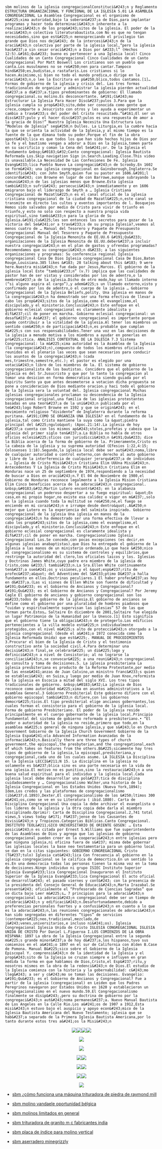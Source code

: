 
```
sbm molinos de la iglesia congregacionalConstituci&#243;n y Reglamento ESTRUCTURA ORGANIZACIONAL Y FUNCIONAL DE LA IGLESIA 5.01 LA ASAMBLEA CONGREGACIONAL La Asamblea Congregacional es el organismo de m&#225;xima autoridad,bajo la soberan&#237;a de Dios,para implantar programas y hacer toda determinaci&#243;n inherente a la realizaci&#243;n de los prop&#243;sitos de la iglesia. El poder de la oraci&#243;n colectiva literaturabautista.com No es que no tengan necesidades,sino que est&#225;n menospreciando el privilegio tan grande que Dios nos dej&#243; de la intercesi&#243;n de la oraci&#243;n colectiva por parte de la iglesia local,“pero la iglesia hac&#237;a sin cesar oraci&#243;n a Dios por &#233;l” (Hechos 12:5).&#161;Qu&#233; bueno es pertenecer a una Iglesia local! Cinco Cualidades de un Canto Congregacional Cinco Cualidades de un Canto Congregacional Por Matt Boswell Los cristianos son un pueblo que canta.Los musulmanes no se re&#250;nen para cantar.Tampoco hind&#250;es,budistas,o rastafaris.Los cristianos si lo hacen.Asimismo,si bien no todo el mundo predica,o dirige en la oraci&#243;n,o lee la Escritura en p&#250;blico,todos cantamos.[1]… Formas de gobierno de la iglesia y crisis del. Las tres formas tradicionales de organizar y administrar la iglesia pierden actualidad d&#237;a a d&#237;a.tipos predominantes de gobierno: El llamado congregacional.su molino.Es desconcertante. &#191;C&#243;mo Estructurar La Iglesia Para Hacer Disc&#237;pulos 3.Para que la iglesia cumpla su prop&#243;sito,debe ser conocida como gente que crece,comparte a Jesucristo con otros y les ayuda a experimentar un cambio a trav&#233;s del poder del Cristo resucitado.“&#161;El ser un disc&#237;pulo y el hacer disc&#237;pulos es una respuesta de amor a la gracia de Dios!” Nuestra Iglesia Necesita Una Estructura Los “Modelos de Iglesia” seg&#250;n Dulles. La Liturgia,es la cumbre hacia la que se orienta la actividad de la Iglesia,y al mismo tiempo es la fuente de la que dimana todo su poder.Porque el fin de la obra apost&#243;lica es que todos los que han sido hechos hijos de Dios por la fe y el bautismo vengan a adorar a Dios en la Iglesia,tomen parte en su sacrificio y coman la Cena del Se&#241;or. De la Iglesia el fundamento &nbsp;&#0183;&#32;Canto congregacional: Iglesia Bautista Reformada Los.Skip navigation Sign in.Search.Loading.Close.This video is unavailable.La Necesidad De Las Confesiones De Fe. Iglesia Evang&#233;lica Pueblo Nuevo La congregaci&#243;n de Scrooby.En 1602 se form&#243; una iglesia congregacional en Gainsborough,Inglaterra.Se identific&#243; con John Smyth,quien fue su pastor en 1606.&#201;l concord&#243; con Browne en lugar de con Barrowe,aunque subrayando la comuni&#243;n de las iglesias menos que Browne.Esta iglesia tambi&#233;n sufri&#243; persecuci&#243;n inmediatamente y en 1606 emigraron bajo el liderazgo de Smyth a … Iglesia Cristiana Congregacional de Mazatl&#225;n es el canal oficial de la iglesia cristiana congregacional de la ciudad de Mazatl&#225;n,este canal se transmite en directo los cultos y eventos importantes de l. Bosquejos Hemos sido salvados por medio de Cristo para vivir de triunfo en triunfo,y esto no solo con respecto a nuestra propia vida espiritual,sino tambi&#233;n para la gloria de Su Iglesia.&#191;Cu&#225;les son entonces los secretos para gozar de la victoria del Se&#241;or a trav&#233;s de su propia Iglesia?,veamos al menos cuatro de … Manual del Tesorero y Paquete de Presupuesto Congregacional Manual del Tesorero y Paquete de Presupuesto Congregacional de la Iglesia Menonita de EE.UU.6 &#191;Qu&#233; organizaciones de la Iglesia Menonita de EE.UU.deber&#237;a incluir nuestra congregaci&#243;n en el plan de gastos y ofrendas programadas? Recomendamos que su congregaci&#243;n d&#233; a las siguientes organizaciones y programas: Su conferencia regional Iglesia congregacional Casa De Dios Iglesia congregacional Casa De Dios,Baton Rouge,Louisiana.385 likes &#183; 28 talking about this &#183; 9 were here.Nuestra misi&#243;n fue dada por Jesus,Marcos. El gobierno de la iglesia local Este “tambi&#233;n” (v.7) implica que las cualidades de pastor han de ser vistas y consideradas por los de adentro,o la membres&#237;a de la iglesia.Dicho de otro modo,hay un llamado interno (“si alguno aspira al cargo”),y adem&#225;s un llamado externo,visto y confirmado por los de adentro,o el cuerpo de la iglesia … Gobierno Congregacional de la Iglesia Beliefs,polity. Una iglesia en manos de la congregaci&#243;n ha demostrado ser una forma efectiva de llevar a cabo los prop&#243;sitos de la iglesia,como el evangelismo,el discipulado,y el ministerio.Conclusi&#243;n Este enfoque en el gobierno eclesial congregacional es claramente idealista y dif&#237;cil de poner en marcha. Gobierno eclesial congregacional: un desaf&#237;o As&#237; el gobierno congregacional es importante porque puede contribuir a la vitalidad de la iglesia.Al tener los miembros un sentido com&#250;n de participaci&#243;n,es probable que cumplan m&#225;s con sus responsabilidades.Tener una voz en las decisiones de la iglesia a menudo motiva a los miembros a ayudar en ponerlas en pr&#225;ctica. ANALISIS CONTEXTUAL DE LA IGLESIA 7.3 Sistema Congregacional: la m&#225;xima autoridad es la Asamblea de la Iglesia (la congregaci&#243;n),compuesto de todos los miembros oficiales reunidos en el plenario las veces que sean necesarios para conducir los asuntos de la congregaci&#243;n (cada mes,trimestre,semestre,etc.); el pastor es elegido por una votaci&#243;n libre de los miembros de la. El sistema de gobierno congregacionalista de los bautistas. Concidero que el gobierno de la Iglecia es del Sr.Jusucristo y que por lo tanto la congregacion al tomar una desicion en forma democratica esta siendo guiada por el Espiritu Santo ya que antes desometerse a votacion dicha propuesta se pone a concideracion de Dios mediante oracion.y haci todo el gobierno de la Iglesia sera la voluntad del. Iglesia congregacional Muchas iglesias congregacionales proclaman su descendencia de la Iglesia congregacional original,una familia de las iglesias protestantes basadas en una teor&#237;a de la uni&#243;n publicada por el te&#243;logo Robert Browne en 1592 y que se origin&#243; en el movimiento religioso “disidente” de Inglaterra durante la reforma puritana. &#191;COMO SE ORGANIZA UNA IGLESIA? en el fundamento de la iglesia,tal como Cristo mantiene la suya como la &quot;piedra principal del &#225;ngulo&quot; (Apoc.21:14).La iglesia de hoy d&#237;a cuenta con los mismos ap&#243;stoles,profetas y cabeza que la iglesia del primer siglo ten&#237;a.La Biblia no habla de otros oficios eclesi&#225;sticos con jurisdicci&#243;n &#191;Qu&#233; dice la Biblia acerca de la forma de gobierno de la. Primeramente,Cristo es la cabeza de la iglesia y su suprema autoridad (Efesios 1:22,4:15; Colosenses 1:18).Segundo,la iglesia local debe ser aut&#243;noma,libre de cualquier autoridad o control externo,con derecho al auto gobierno y libre de la interferencia de cualquier jerarqu&#237;a de individuos u … Iglesia de Cristo Misi&#243;n Cristiana Elim UUUna Misi&#243;n. Antecedentes Ÿ La Iglesia de Cristo Misi&#243;n Cristiana Elim en Honduras nace un 25 de septiembre de 1974,respondiendo a la necesidad de buscar a Dios en oraci&#243;n.Ÿ El 04 de Noviembre de 1980,el Gobierno de Honduras reconoce legalmente a la Iglesia Mision Cristiana Elim Cinco beneficios acerca de la adoraci&#243;n congregacional. &nbsp;&#0183;&#32;Martin Lutero encontr&#243; en la alabanza congregacional un poderoso despertar a su fuego espiritual: &quot;En casa,en mi propio hogar,no existe esa calidez o vigor en m&#237;,solo en la iglesia cuando toda la multitud se re&#250;ne,el fuego se enciende en mi coraz&#243;n e irrumpe desde dentro&quot;.A&#250;n mejor que Lutero es la experiencia del salmista inspirado. Gobierno congregacional de la iglesia Una iglesia en manos de la congregaci&#243;n ha demostrado ser una forma efectiva de llevar a cabo los prop&#243;sitos de la iglesia,como el evangelismo,el discipulado,y el ministerio.Conclusi&#243;n Este enfoque en el gobierno eclesial congregacional es claramente idealista y dif&#237;cil de poner en marcha. Congregacionalismo Iglesia Congregacional Los.Se concede,con pocas excepciones (es decir,en algunas iglesias anabaptistas),que Dios ha entregado el gobierno de la Iglesia a las manos de un ministerio ordenado.Lo que hace &#250;nico al congregacionalismo es su sistema de controles y equilibrios,que restringe la autoridad del clero,los oficiales laicos y los. Iglesias y Doctrinas James White,cuyo padre era miembro de la iglesia de Cristo,como &#233;l tambi&#233;n.La Sra.Ellen White continuamente ten&#237;a sue&#241;os y visiones,y el &quot;esp&#237;ritu de profec&#237;a&quot; del Adventismo del S&#233;ptimo D&#237;a halla fundamento en ellos.Doctrinas peculiares.1 El haber profec&#237;as hoy en d&#237;a.(Las vi siones de Ellen White son fuente de dificultad y &#191;Qu&#233; es el Gobierno de Ancianos y Congregacional? &#191;Qu&#233; es el Gobierno de Ancianos y Congregacional? Por Jeremy Cagle El gobierno de ancianos y gobierno congregacional son los m&#233;todos de gobierno de la iglesia.El gobierno de ancianos se define como el gobierno por una pluralidad de hombres piadosos que “cuidan y espiritualmente supervisan las iglesias” 57 de las que forman parte.Estos… Saltaire En diciembre de 2001,Saltaire fue elegida un lugar Patrimonio de la Humanidad por la Unesco.[1] Esto significa que el gobierno tiene la obligaci&#243;n de protegerlo.Los edificios pertenecientes a la villa modelo est&#225;n individualmente protegidos,con el nivel m&#225;s alto de protecci&#243;n otorgado a la iglesia congregacional (desde el a&#241;o 1972 conocida como la Iglesia Reformada Unida) que est&#225;. MANUAL DE PROCEDIMIENTOS 3.Procurar el bien de la Iglesia de Cristo y el testimonio constructivo ante la sociedad civil.4.Para determinar una decisi&#243;n final,se celebrar&#225; un di&#225;logo y definici&#243;n a nivel de Consistorio; al no lograrse la conciliaci&#243;n,se convocar&#225; a una reuni&#243;n congregacional de consulta y toma de decisiones.5. La iglesia presbiteriana La iglesia presbiteriana es producto de la Reforma Protestante,por medio de las ense&#241;anzas de Juan Calvino,un ministro franc&#233;s quien se estableci&#243; en Suiza,y luego por medio de Juan Knox,reformista de la iglesia en Escocia a mitad del siglo XVI. Los tres tipos tradicionales de gobierno. &nbsp;&#0183;&#32;La iglesia de Dios reconoce como autoridad m&#225;xima en asuntos administrativos a la Asamblea General.3 Gobierno Presbiterial Este gobierno difiere con el gobierno episcopal tambi&#233;n difiere,con los gobiernos democr&#225;ticos.El tipo presbiterial elige ancianos gobernantes,los cuales forman el consistorio para el gobierno de la iglesia local. Forma de gobierno Presbiteriano. El poder de la iglesia reside principalmente en el cuerpo gobernante de la iglesia local.Principio fundamental del sistema de gobierno reformado o presbiteriano.• “El poder o autoridad de la iglesia no reside,primero que todo,en la asamblea m&#225;s general de ninguna iglesia,y que s&#243;lo en Church Government Gobierno de la Iglesia Church Government Gobierno de la Iglesia Espa&#241;ola Advanced Information Avanzadas de la informaci&#243;n.Basically there are three types of church government,the episcopal,the presbyterian,and the congregational,each of which takes on features from the others.B&#225;sicamente hay tres tipos de gobierno de la iglesia,la episcopal,presbiteriana,y congregacional,cada uno de los cuales asume. LA IGLESIA La Disciplina en la Iglesia LECCI&#211;N 15. La disciplina en la iglesia no solamente es b&#237;blica sino es una parte necesaria en la vida de una iglesia.El motivo no es punitivo,sino la restauraci&#243;n a una buena salud espiritual para el individuo y la iglesia local.Cada iglesia local debe desarrollar una pol&#237;tica de disciplina cuidadosamente y … Congregacionalismo Walker,una historia de la Iglesia Congregacional en los Estados Unidos (Nueva York,1894); Idem,Los credos y las plataformas de congregacionalismo (ib&#237;d.1893),Dexter,El congregacionalismo de los &#250;ltimos 300 a&#241;os,como se ve en su Literatura ( ibid.1880). Carta de Disciplina Congregacional Una copia la debe archivar el evangelista o los lideres de la iglesia y la Otra copia debe darla al miembro disciplinado.Oprimir: Carta de Disciplina Congregacional.2,741 total views,5 views today &#171; F&#237;jense de los Causantes de Divisi&#243;n y Tropiezos.Categorias Biblicas.Canto Congregacional. INSTITUTO TEOL&#211;GICO UNIVERSITARIO DE ORIENTE GOSEN: … Esta posici&#243;n es citada por Ernest S.Williams que fue superintendente de las Asambleas de Dios y agrega que las iglesias de gobierno congregacional pueden creer en la cooperaci&#243;n entre iglesias pero que ninguna iglesia,ni oficina fuera de s&#237; misma debe gobernar las iglesias locales la base neo testamentaria para un gobierno local se dan en la citas siguientes: GOBIERNO CONGREGACIONAL Cristo (T&#237;tulo) Iglesia cat&#243;lica Con frecuencia al gobierno en la iglesia congregacional se le califica de democrtico.En un sentido lo es.En una democracia todas las personas tienen la misma voz en la toma de decisiones.Ningn individuo ni grupo ISIEC Instituto Superior Iglesia Evang&#233;lica Congregacional Inauguraron el Instituto Superior de la Iglesia Evang&#233;lica Congregacional El acto oficial se desarroll&#243; el pasado viernes y cont&#243; con la presencia de la presidenta del Consejo General de Educaci&#243;n,Marta Irazabal.Se present&#243; oficialmente el “Profesorado de Ciencias Sagradas” que se dicta bajo Leer m&#225;s… 7 principios para la adoraci&#243;n congregacional La adoraci&#243;n congregacional debe ser un tiempo de celebraci&#243;n y edificaci&#243;n.Desafortunadamente,debido a preferencias personales fuertes y a confusi&#243;n en cuanto a lo que es la adoraci&#243;n,las reuniones congregacionales de adoraci&#243;n han sido segregadas en diferentes “tipos” de servicios (contempor&#225;neo,tradicional,mezclado,de j&#243;venes,universitarios,e incluso ni&#241;os). Iglesia Congregacional Iglesia Unida de Cristo IGLESIA CONGREGACIONAL IGLESIA UNIDA DE CRISTO Por Daniel L.Figueroa I.LOS COMIENZOS DE LA OBRA HISPANA: 1897 La obra de la Iglesia Congregacional entre la segunda m&#225;s grande minor&#237;a de hoy d&#237;a,los hispanos,tuvo sus comienzos en el a&#241;o 1897 en el sur de California con Alden B.Case de Pomona. Manual B&#225;sico sobre el Gobierno de la Iglesia Episcopal Y. comprensi&#243;n de la identidad de la Iglesia y el prop&#243;sito de la Iglesia se cruzan siempre e influyen en gran medida la forma en que hablamos de Dios,Cristo,el Esp&#237;ritu,y nosotros mismos en la obra de la redenci&#243;n de Dios.El estudio de la Iglesia comienza con la historia y la gobernabilidad: c&#243;mo lleg&#243; a ser y c&#243;mo se toman las decisiones. Evangelio: &#191;Qu&#233; es el Gobierno de Ancianos y Congregacional? Fue a partir de la iglesia (congregacional) en Leiden que los Padres Peregrinos navegaron por Estados Unidos en 1620 y establecieron un congregacionalismo en el nuevo mundo.59.El Congregacionalismo finalmente se disip&#243;,pero su doctrina de gobierno por la congregaci&#243;n aut&#243;noma permanec&#237;a. Nuevo Manual Bautista de Los Angeles en la Calle Rio.Los a&#241;os de 1907 a 1912,Esta misi&#243;n estuvo bajo el auspicio y apoyo econ&#243;mico de la Iglesia Bautista Americana del Nuevo Testamento; iglesia que se hab&#237;a separado de la Primera Iglesia Bautista Americana,por lo tanto durante estos tres a&#241;os la Misi&#243;n 
```

<div align="center">

<a href="https://es-mill.shibang-china.com/github&k=sbm+molinos+de+la+iglesia+congregacional"><img src="https://static.shibang-china.com/es/mill/index.jpg"></a><a href="https://es-mill.shibang-china.com/materials.htmlgithub&k=sbm+molinos+de+la+iglesia+congregacional"><img src="https://static.shibang-china.com/es/mill/materials.jpg"></a><a href="https://es-mill.shibang-china.com/about.htmlgithub&k=sbm+molinos+de+la+iglesia+congregacional"><img src="https://static.shibang-china.com/es/mill/about.jpg"></a><a href="https://es-mill.shibang-china.com/contact.htmlgithub&k=sbm+molinos+de+la+iglesia+congregacional"><img src="https://static.shibang-china.com/es/mill/contact.jpg"></a>

<a href="https://es-mill.shibang-china.com/github&k=sbm+molinos+de+la+iglesia+congregacional"><img src="https://static.shibang-china.com/es/mill/banner.jpg"></a>

<a href="https://swt.shibang-china.com/github&k=sbm+molinos+de+la+iglesia+congregacional"><img src="https://static.shibang-china.com/es/mill/chat.jpg"></a>

<a href="https://es-mill.shibang-china.com/products/vertical-roller-mill.htmlgithub&k=sbm+molinos+de+la+iglesia+congregacional"><img src="https://static.shibang-china.com/es/mill/vertical.jpg"></a><a href="https://es-mill.shibang-china.com/products/raymond-mill.htmlgithub&k=sbm+molinos+de+la+iglesia+congregacional"><img src="https://static.shibang-china.com/es/mill/raymond.jpg"></a>

<a href="https://es-mill.shibang-china.com/products/ultrafine-grinding-mill.htmlgithub&k=sbm+molinos+de+la+iglesia+congregacional"><img src="https://static.shibang-china.com/es/mill/ultrafine.jpg"></a><a href="https://es-mill.shibang-china.com/products/trapezium-grinding-mill.htmlgithub&k=sbm+molinos+de+la+iglesia+congregacional"><img src="https://static.shibang-china.com/es/mill/trapezium.jpg"></a>

<a href="https://es-mill.shibang-china.com/products/ball-mill.htmlgithub&k=sbm+molinos+de+la+iglesia+congregacional"><img src="https://static.shibang-china.com/es/mill/ball.jpg"></a><a href="https://es-mill.shibang-china.com/products/hammer-mill.htmlgithub&k=sbm+molinos+de+la+iglesia+congregacional"><img src="https://static.shibang-china.com/es/mill/hammer.jpg"></a>

<a href="https://swt.shibang-china.com/github&k=sbm+molinos+de+la+iglesia+congregacional"><img src="https://static.shibang-china.com/es/mill/case.jpg"></a>

</div>


* [sbm ¿cómo funciona una máquina trituradora de piedra de raymond mill ](sbm%20%C2%BFc%C3%B3mo%20funciona%20una%20m%C3%A1quina%20trituradora%20de%20piedra%20de%20raymond%20mill%20.md)

* [sbm molino vandaele oportunidad bélgica](sbm%20molino%20vandaele%20oportunidad%20b%C3%A9lgica.md)

* [sbm molinos limitados en general](sbm%20molinos%20limitados%20en%20general.md)

* [sbm trituradora de granito m c fabricantes india](sbm%20trituradora%20de%20granito%20m%20c%20fabricantes%20india.md)

* [sbm placa de índice para molino vertical](sbm%20placa%20de%20%C3%ADndice%20para%20molino%20vertical.md)

* [sbm aserradero minegrizzly](sbm%20aserradero%20minegrizzly.md)